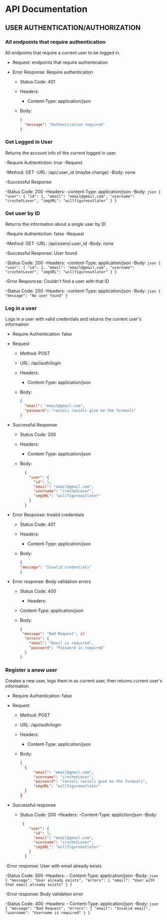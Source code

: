 # API Documentation

## USER AUTHENTICATION/AUTHORIZATION

### All endpoints that require authentication

All endpoints that require a current user to be logged in.

- Request: endpoints that require authentication
- Error Response: Require authentication

  - Status Code: 401
  - Headers:
    - Content-Type: application/json
  - Body:

    ```json
    {
      "message": "Authentication required"
    }
    ```
  
### Get Logged in User

Returns the account info of the current logged in user.

-Require Authentiction: true
-Request

  -Method: GET
  -URL: /api/:user_id (maybe change)
  -Body: none

-Successful Response

  -Status Code: 200
  -Headers:
    -content-Type: application/json
  -Body:
    ```json
    {
      "user": {
        "id": 1,
        "email": "email@gmail.com",
        "username": "crochetLover",
        "imgURL": "willfigureoutlater"
      }
    }
    ```

### Get user by ID

Returns the information about a single user by ID

-Require Authentiction: false
-Request

  -Method: GET
  -URL: /api/users/:user_id
  -Body: none

-Successful Response: User found

  -Status Code: 200
  -Headers:
    -content-Type: application/json
  -Body:
    ```json
    {
      "user": {
        "id": 1,
        "email": "email@gmail.com",
        "username": "crochetLover",
        "imgURL": "willfigureoutlater"
      }
    }
    ```

-Error Responcse: Couldn't find a user with that ID

  -Status Code: 200
  -Headers:
    -content-Type: application/json
  -Body:
    ```json
      {
        "message": "No user found"
      }
    ```

### Log in a user

Logs in a user with valid credentials and returns the current user's information

- Require Authentication: false
- Request

  - Method: POST
  - URL: /api/auth/login
  - Headers:
    - Content-Type: application/json
  - Body:

    ```json
    {
      "email": "email@gmail.com",
      "password": "ravioli ravioli give me the formuoli"
    }
    ```

- Successful Response

  - Status Code: 200
  - Headers:
    - Content-Type: application/json
  - Body:

    ```json
      {
        "user": {
          "id": 1,
          "email": "email@gmail.com",
          "username": "crochetLover",
          "imgURL": "willfigureoutlater"
        }
      }
    ```

- Error Response: Invalid credentials

  - Status Code: 401
  - Headers:
    - Content-Type: application/json
  - Body:

    ```json
    {
    "message": "Invalid credentials"
    }
    ```

- Error response: Body validation errors

  - Status Code: 400
    - Headers:
  - Content-Type: application/json
  - Body:

    ```json
    {
     "message": "Bad Request", //
      "errors": {
        "email": "Email is required",
        "password": "Password is required"
      }
    }

### Register a anew user

Creates a new user, logs them in as current user, then returns current user's information

- Require Authentication: false
- Request

  - Method: POST
  - URL: /api/auth/login
  - Headers:
    - Content-Type: application/json
  - Body:

    ```json
    {
      {
          "email": "email@gmail.com",
          "username": "crochetLover",
          "password": "ravioli ravioli give me the formuoli",
          "imgURL": "willfigureoutlater" 
      }
    }
    ```

- Successful response

  - Status Code: 200
  -Headers:
    -Content-Type: appliction/json
  -Body:

    ```json
     {
        "user": {
          "id": 1,
          "email": "email@gmail.com",
          "username": "crochetLover",
          "imgURL": "willfigureoutlater"
        }
      }
    ```

-Error response: User with email already exists 

  -Status Code: 500
  -Headers:
    - Content-Type: application/json
  -Body:
    ```json
    {
      "message": "User already exists",
      "errors": {
        "email": "User with that email already exists"
      }
    }
    ```

-Error response: Body validation error

  -Status Code: 400
  -Headers:
    - Content-Type: application/json
  -Body:
    ```json
    {
     "message": "Bad Request",
      "errors": {
        "email": "Invalid email",
        "username": "Username is required"
      }
    }
    ```
